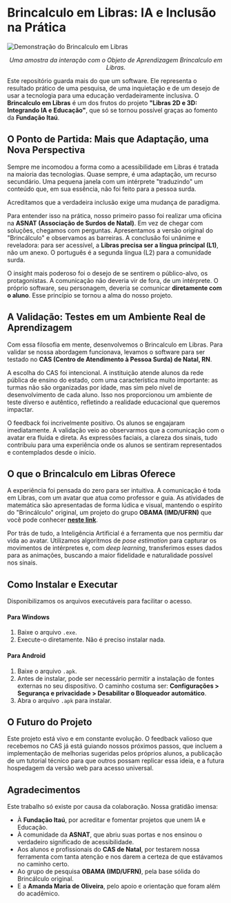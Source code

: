 # Brincalculo em Libras: IA e Inclusão na Prática

![Demonstração do Brincalculo em Libras](URL_DO_SEU_GIF_AQUI)
*<p align="center">Uma amostra da interação com o Objeto de Aprendizagem Brincalculo em Libras.</p>*

Este repositório guarda mais do que um software. Ele representa o resultado prático de uma pesquisa, de uma inquietação e de um desejo de usar a tecnologia para uma educação verdadeiramente inclusiva. O **Brincalculo em Libras** é um dos frutos do projeto **"Libras 2D e 3D: Integrando IA e Educação"**, que só se tornou possível graças ao fomento da **Fundação Itaú**.

## O Ponto de Partida: Mais que Adaptação, uma Nova Perspectiva

Sempre me incomodou a forma como a acessibilidade em Libras é tratada na maioria das tecnologias. Quase sempre, é uma adaptação, um recurso secundário. Uma pequena janela com um intérprete "traduzindo" um conteúdo que, em sua essência, não foi feito para a pessoa surda.

Acreditamos que a verdadeira inclusão exige uma mudança de paradigma.

Para entender isso na prática, nosso primeiro passo foi realizar uma oficina na **ASNAT (Associação de Surdos de Natal)**. Em vez de chegar com soluções, chegamos com perguntas. Apresentamos a versão original do "Brincálculo" e observamos as barreiras. A conclusão foi unânime e reveladora: para ser acessível, a **Libras precisa ser a língua principal (L1)**, não um anexo. O português é a segunda língua (L2) para a comunidade surda.

O insight mais poderoso foi o desejo de se sentirem o público-alvo, os protagonistas. A comunicação não deveria vir de fora, de um intérprete. O próprio software, seu personagem, deveria se comunicar **diretamente com o aluno**. Esse princípio se tornou a alma do nosso projeto.

## A Validação: Testes em um Ambiente Real de Aprendizagem

Com essa filosofia em mente, desenvolvemos o Brincalculo em Libras. Para validar se nossa abordagem funcionava, levamos o software para ser testado no **CAS (Centro de Atendimento à Pessoa Surda) de Natal, RN**.

A escolha do CAS foi intencional. A instituição atende alunos da rede pública de ensino do estado, com uma característica muito importante: as turmas não são organizadas por idade, mas sim pelo nível de desenvolvimento de cada aluno. Isso nos proporcionou um ambiente de teste diverso e autêntico, refletindo a realidade educacional que queremos impactar.

O feedback foi incrivelmente positivo. Os alunos se engajaram imediatamente. A validação veio ao observarmos que a comunicação com o avatar era fluida e direta. As expressões faciais, a clareza dos sinais, tudo contribuiu para uma experiência onde os alunos se sentiram representados e contemplados desde o início.

## O que o Brincalculo em Libras Oferece

A experiência foi pensada do zero para ser intuitiva. A comunicação é toda em Libras, com um avatar que atua como professor e guia. As atividades de matemática são apresentadas de forma lúdica e visual, mantendo o espírito do "Brincálculo" original, um projeto do grupo **OBAMA (IMD/UFRN)** que você pode conhecer **[neste link](https://softwareducativo.github.io/Brincalculo/)**.

Por trás de tudo, a Inteligência Artificial é a ferramenta que nos permitiu dar vida ao avatar. Utilizamos algoritmos de *pose estimation* para capturar os movimentos de intérpretes e, com *deep learning*, transferimos esses dados para as animações, buscando a maior fidelidade e naturalidade possível nos sinais.

## Como Instalar e Executar

Disponibilizamos os arquivos executáveis para facilitar o acesso.

#### **Para Windows**
1.  Baixe o arquivo `.exe`.
2.  Execute-o diretamente. Não é preciso instalar nada.

#### **Para Android**
1.  Baixe o arquivo `.apk`.
2.  Antes de instalar, pode ser necessário permitir a instalação de fontes externas no seu dispositivo. O caminho costuma ser: **Configurações > Segurança e privacidade > Desabilitar o Bloqueador automático**.
3.  Abra o arquivo `.apk` para instalar.

## O Futuro do Projeto

Este projeto está vivo e em constante evolução. O feedback valioso que recebemos no CAS já está guiando nossos próximos passos, que incluem a implementação de melhorias sugeridas pelos próprios alunos, a publicação de um tutorial técnico para que outros possam replicar essa ideia, e a futura hospedagem da versão web para acesso universal.

## Agradecimentos

Este trabalho só existe por causa da colaboração. Nossa gratidão imensa:
* À **Fundação Itaú**, por acreditar e fomentar projetos que unem IA e Educação.
* À comunidade da **ASNAT**, que abriu suas portas e nos ensinou o verdadeiro significado de acessibilidade.
* Aos alunos e profissionais do **CAS de Natal**, por testarem nossa ferramenta com tanta atenção e nos darem a certeza de que estávamos no caminho certo.
* Ao grupo de pesquisa **OBAMA (IMD/UFRN)**, pela base sólida do Brincálculo original.
* E a **Amanda Maria de Oliveira**, pelo apoio e orientação que foram além do acadêmico.
